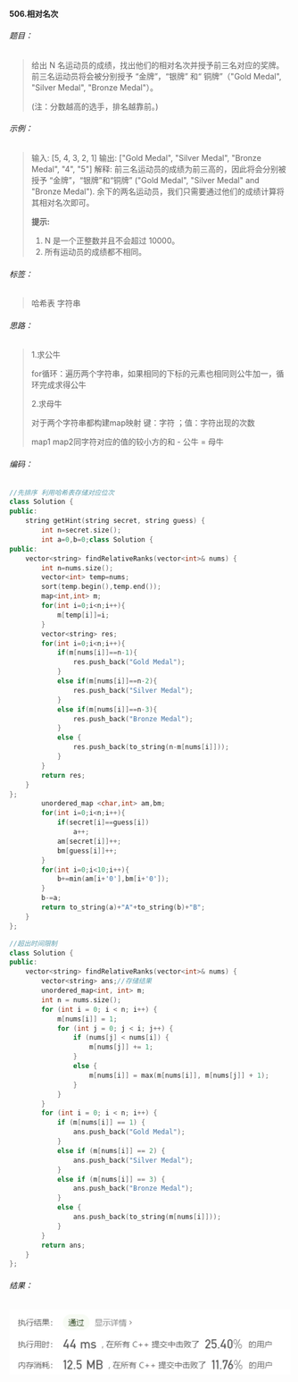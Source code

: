 #### 506.相对名次

###### 题目：

> 给出 N 名运动员的成绩，找出他们的相对名次并授予前三名对应的奖牌。前三名运动员将会被分别授予 “金牌”，“银牌” 和“ 铜牌”（"Gold Medal", "Silver Medal", "Bronze Medal"）。
>
> (注：分数越高的选手，排名越靠前。)
>

###### 示例：

> 输入: [5, 4, 3, 2, 1]
> 输出: ["Gold Medal", "Silver Medal", "Bronze Medal", "4", "5"]
> 解释: 前三名运动员的成绩为前三高的，因此将会分别被授予 “金牌”，“银牌”和“铜牌” ("Gold Medal", "Silver Medal" and "Bronze Medal").
> 余下的两名运动员，我们只需要通过他们的成绩计算将其相对名次即可。
>
> 
>
> **提示:**
>
> 1. N 是一个正整数并且不会超过 10000。
> 2. 所有运动员的成绩都不相同。

###### 标签：

> 哈希表  字符串

###### 思路：

>  1.求公牛
>
>  for循环：遍历两个字符串，如果相同的下标的元素也相同则公牛加一，循环完成求得公牛
>
>  2.求母牛
>
>  对于两个字符串都构建map映射 键：字符 ；值：字符出现的次数 
>
>  map1 map2同字符对应的值的较小方的和 - 公牛 = 母牛

###### 编码：

```c++
//先排序 利用哈希表存储对应位次
class Solution {
public:
    string getHint(string secret, string guess) {
        int n=secret.size();
        int a=0,b=0;class Solution {
public:
    vector<string> findRelativeRanks(vector<int>& nums) {
        int n=nums.size();
        vector<int> temp=nums;
        sort(temp.begin(),temp.end());
        map<int,int> m;
        for(int i=0;i<n;i++){
            m[temp[i]]=i;
        }
        vector<string> res;
        for(int i=0;i<n;i++){
            if(m[nums[i]]==n-1){
                res.push_back("Gold Medal");
            }
            else if(m[nums[i]]==n-2){
                res.push_back("Silver Medal");
            }
            else if(m[nums[i]]==n-3){
                res.push_back("Bronze Medal");
            }
            else {
                res.push_back(to_string(n-m[nums[i]]));
            }
        }
        return res;
    }
};
        unordered_map <char,int> am,bm;
        for(int i=0;i<n;i++){
            if(secret[i]==guess[i])
                a++;
            am[secret[i]]++;
            bm[guess[i]]++;
        }
        for(int i=0;i<10;i++){
            b+=min(am[i+'0'],bm[i+'0']);
        }
        b-=a;
        return to_string(a)+"A"+to_string(b)+"B";
    }
};
```

```c++
//超出时间限制
class Solution {
public:
	vector<string> findRelativeRanks(vector<int>& nums) {
		vector<string> ans;//存储结果
		unordered_map<int, int> m;
		int n = nums.size();
		for (int i = 0; i < n; i++) {
			m[nums[i]] = 1;
			for (int j = 0; j < i; j++) {
				if (nums[j] < nums[i]) {
					m[nums[j]] += 1;
				}
				else {
					m[nums[i]] = max(m[nums[i]], m[nums[j]] + 1);
				}
			}
		}
		for (int i = 0; i < n; i++) {
			if (m[nums[i]] == 1) {
				ans.push_back("Gold Medal");
			}
			else if (m[nums[i]] == 2) {
				ans.push_back("Silver Medal");
			}
			else if (m[nums[i]] == 3) {
				ans.push_back("Bronze Medal");
			}
			else {
				ans.push_back(to_string(m[nums[i]]));
			}
		}
		return ans;
	}
};
```



###### 结果：

![运行结果](images/image-20200809182915240.png)